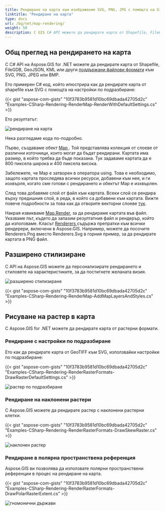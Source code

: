 ```yaml
---
title: Рендиране на карта към изображение SVG, PNG, JPG с помощта на GIS C# библиотека
linktitle: "Рендиране на карта"
type: docs
url: /bg/net/map-rendering/
weight: 50
description: С GIS C# API можете да рендирате карта от Shapefile, FileGDB, GeoJSON, KML формати, да извършвате разширено стилизиране и да рисувате карта от растерни формати.
---
```


## **Общ преглед на рендирането на карта**
С C# API на Aspose.GIS for .NET можете да рендирате карта от Shapefile, FileGDB, GeoJSON, KML или други [поддържани файлови формати](/gis/net/supported-file-formats/) към SVG, PNG, JPEG или BMP.

Ето примерен C# код, който илюстрира как да рендирате карта от shapefile към SVG с помощта на настройки по подразбиране:



{{< gist "aspose-com-gists" "10f3783b9581d10bc69dbada42705d2c" "Examples-CSharp-Rendering-RenderMap-RenderWithDefaultSettings.cs" >}}



Ето резултатът:



![рендиране на карта](map_rendering.png)

Нека разгледаме кода по-подробно.

Първо, създаваме обект [Map ](https://reference.aspose.com/gis/net/aspose.gis.rendering/map). Той представлява колекция от слоеве от различни източници, които могат да бъдат рендирани. Картата има размер, в който трябва да бъде показана. Тук задаваме картата да е 800 пиксела широка и 400 пиксела висока.

Забележете, че Map е затворен в оператора using. Това е необходимо, защото картата проследява всички ресурси, добавени към нея, и ги изхвърля, когато сме готови с рендирането и обектът Map е изхвърлен.

След това добавяме слой от файл към картата. Всеки слой се рендира върху предишния слой, в реда, в който са добавени към картата. Вижте повече подробности за това как да отворите векторни слоеве [тук](/gis/net/working-with-vector-layers/).

Накрая извикваме [Map.Render](https://reference.aspose.com/gis/net/aspose.gis.rendering.map/render/methods/1), за да рендираме картата във файл. Указваме път, където да запазим резултатния файл и рендерър, който да използваме. Класът [Renderers ](https://reference.aspose.com/gis/net/aspose.gis.rendering/renderers) съдържа препратки към всички рендерери, включени в Aspose.GIS. Например, можете да посочите Renderers.Png вместо Renderers.Svg в горния пример, за да рендирате картата в PNG файл.
## **Разширено стилизиране**
С API на Aspose.GIS можете да персонализирате рендирането и стиловете на характеристиките, за да постигнете желаната визия.

![разширено стилизиране](advanced_styling.png)

{{< gist "aspose-com-gists" "10f3783b9581d10bc69dbada42705d2c" "Examples-CSharp-Rendering-RenderMap-AddMapLayersAndStyles.cs" >}}
## **Рисуване на растер в карта**
С Aspose.GIS for .NET можете да рендирате карта от растерни формати.
### **Рендиране с настройки по подразбиране**
Ето как да рендирате карта от GeoTIFF към SVG, използвайки настройки по подразбиране:

{{< gist "aspose-com-gists" "10f3783b9581d10bc69dbada42705d2c" "Examples-CSharp-Rendering-RenderRasterFormats-DrawRasterDefaultSettings.cs" >}}

![растер по подразбиране](default_raster.png)
### **Рендиране на наклонени растери**
С Aspose.GIS можете да рендирате растер с наклонени растерни клетки.

{{< gist "aspose-com-gists" "10f3783b9581d10bc69dbada42705d2c" "Examples-CSharp-Rendering-RenderRasterFormats-DrawSkewRaster.cs" >}}

![наклонен растер](skew_raster.png)
### **Рендиране в полярна пространствена референция**
Aspose.GIS ви позволява да използвате полярни пространствени референции в процес на рендиране на карта.

{{< gist "aspose-com-gists" "10f3783b9581d10bc69dbada42705d2c" "Examples-CSharp-Rendering-RenderRasterFormats-DrawPolarRasterExtent.cs" >}}

![гномонични държави](gnomonic_countries.png)
